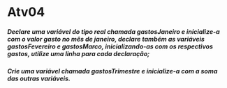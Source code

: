 # Atv04

##### Declare uma variável do tipo real chamada gastosJaneiro e inicialize-a com o valor gasto no mês de janeiro, declare também as variáveis gastosFevereiro e gastosMarco, inicializando-as com os respectivos gastos, utilize uma linha para cada declaração; 	

##### Crie uma variável chamada gastosTrimestre e inicialize-a com a soma das outras variáveis.


